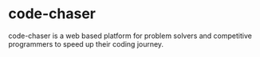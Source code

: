 # code-chaser
code-chaser is a web based platform for problem solvers and competitive programmers to speed up their coding journey.
